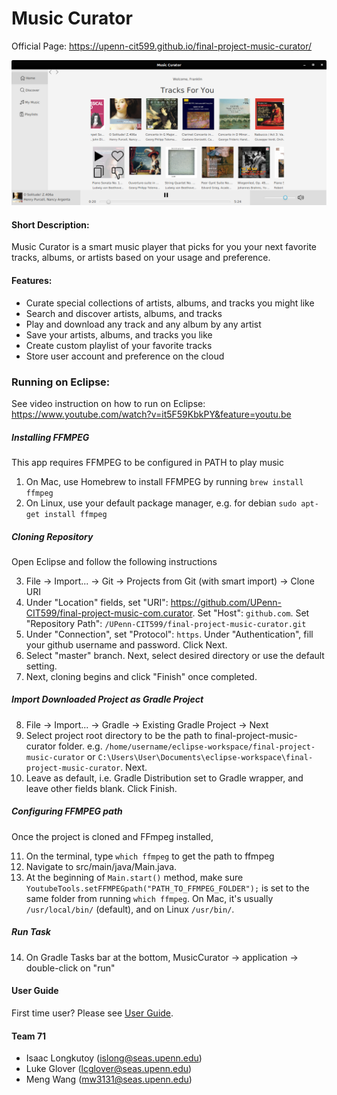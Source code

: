 # Music Curator
Official Page: https://upenn-cit599.github.io/final-project-music-curator/

![alt test](screenshots/home.png)

#### Short Description:
Music Curator is a smart music player that picks for you your next favorite tracks, albums, or artists based on your usage and preference.

#### Features:
* Curate special collections of artists, albums, and tracks you might like
* Search and discover artists, albums, and tracks  
* Play and download any track and any album by any artist
* Save your artists, albums, and tracks you like 
* Create custom playlist of your favorite tracks 
* Store user account and preference on the cloud 

### Running on Eclipse:
See video instruction on how to run on Eclipse: https://www.youtube.com/watch?v=it5F59KbkPY&feature=youtu.be

##### Installing FFMPEG
This app requires FFMPEG to be configured in PATH to play music
1. On Mac, use Homebrew to install FFMPEG by running `brew install ffmpeg`
2. On Linux, use your default package manager, e.g. for debian `sudo apt-get install ffmpeg`

##### Cloning Repository
Open Eclipse and follow the following instructions

3. File -> Import... -> Git -> Projects from Git (with smart import) -> Clone URI
4. Under "Location" fields, set "URI": https://github.com/UPenn-CIT599/final-project-music-com.curator. Set "Host": `github.com`. Set "Repository Path": `/UPenn-CIT599/final-project-music-curator.git`
5. Under "Connection", set "Protocol": `https`. Under "Authentication", fill your github username and password. Click Next.
6. Select "master" branch. Next, select desired directory or use the default setting. 
7. Next, cloning begins and click "Finish" once completed.

##### Import Downloaded Project as Gradle Project
8. File -> Import... -> Gradle -> Existing Gradle Project -> Next
9. Select project root directory to be the path to final-project-music-curator folder. e.g. `/home/username/eclipse-workspace/final-project-music-curator` or `C:\Users\User\Documents\eclipse-workspace\final-project-music-curator`. Next.
10. Leave as default, i.e. Gradle Distribution set to Gradle wrapper, and leave other fields blank. Click Finish.

##### Configuring FFMPEG path
Once the project is cloned and FFmpeg installed,

11. On the terminal, type  `which ffmpeg` to get the path to ffmpeg
12. Navigate to src/main/java/Main.java.
13. At the beginning of `Main.start()` method, make sure `YoutubeTools.setFFMPEGpath("PATH_TO_FFMPEG_FOLDER");` is set to the same folder from running `which ffmpeg`. 
On Mac, it's usually `/usr/local/bin/` (default), and on Linux `/usr/bin/`. 

##### Run Task 
14. On Gradle Tasks bar at the bottom, MusicCurator -> application -> double-click on "run"

#### User Guide
First time user? Please see [User Guide](docs/guides.md).

#### Team 71
* Isaac Longkutoy ([islong@seas.upenn.edu](mailto:islong@seas.upenn.edu)) 
* Luke Glover ([lcglover@seas.upenn.edu](mailto:lcglover@seas.upenn.edu))
* Meng Wang ([mw3131@seas.upenn.edu](mailto:mw3131@seas.upenn.edu))

